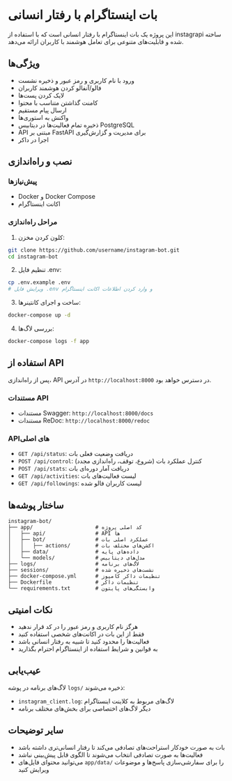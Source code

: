 # بات اینستاگرام با رفتار انسانی

این پروژه یک بات اینستاگرام با رفتار انسانی است که با استفاده از instagrapi ساخته شده و قابلیت‌های متنوعی برای تعامل هوشمند با کاربران ارائه می‌دهد.

## ویژگی‌ها

- ورود با نام کاربری و رمز عبور و ذخیره نشست
- فالو/آنفالو کردن هوشمند کاربران
- لایک کردن پست‌ها
- کامنت گذاشتن متناسب با محتوا
- ارسال پیام مستقیم
- واکنش به استوری‌ها
- ذخیره تمام فعالیت‌ها در دیتابیس PostgreSQL
- API مبتنی بر FastAPI برای مدیریت و گزارش‌گیری
- اجرا در داکر

## نصب و راه‌اندازی

### پیش‌نیازها

- Docker و Docker Compose
- اکانت اینستاگرام

### مراحل راه‌اندازی

1. کلون کردن مخزن:
```bash
git clone https://github.com/username/instagram-bot.git
cd instagram-bot
```

2. تنظیم فایل .env:
```bash
cp .env.example .env
# ویرایش فایل .env و وارد کردن اطلاعات اکانت اینستاگرام
```

3. ساخت و اجرای کانتینرها:
```bash
docker-compose up -d
```

4. بررسی لاگ‌ها:
```bash
docker-compose logs -f app
```

## استفاده از API

پس از راه‌اندازی، API در آدرس `http://localhost:8000` در دسترس خواهد بود.

### مستندات API

- مستندات Swagger: `http://localhost:8000/docs`
- مستندات ReDoc: `http://localhost:8000/redoc`

### API‌های اصلی

- `GET /api/status`: دریافت وضعیت فعلی بات
- `POST /api/control`: کنترل عملکرد بات (شروع، توقف، راه‌اندازی مجدد)
- `POST /api/stats`: دریافت آمار دوره‌ای بات
- `GET /api/activities`: لیست فعالیت‌های بات
- `GET /api/followings`: لیست کاربران فالو شده

## ساختار پوشه‌ها

```
instagram-bot/
├── app/                    # کد اصلی پروژه
│   ├── api/                # API ها
│   ├── bot/                # عملکرد اصلی بات
│   │   ├── actions/        # اکشن‌های مختلف بات
│   ├── data/               # داده‌های پایه
│   └── models/             # مدل‌های دیتابیس
├── logs/                   # لاگ‌های برنامه
├── sessions/               # نشست‌های ذخیره شده
├── docker-compose.yml      # تنظیمات داکر کامپوز
├── Dockerfile              # تنظیمات داکر
└── requirements.txt        # وابستگی‌های پایتون
```

## نکات امنیتی

- هرگز نام کاربری و رمز عبور را در کد قرار ندهید
- فقط از این بات در اکانت‌های شخصی استفاده کنید
- فعالیت‌ها را محدود کنید تا شبیه به رفتار انسانی باشد
- به قوانین و شرایط استفاده از اینستاگرام احترام بگذارید

## عیب‌یابی

لاگ‌های برنامه در پوشه `logs/` ذخیره می‌شوند:
- `instagram_client.log`: لاگ‌های مربوط به کلاینت اینستاگرام
- دیگر لاگ‌های اختصاصی برای بخش‌های مختلف برنامه

## سایر توضیحات

- بات به صورت خودکار استراحت‌های تصادفی می‌کند تا رفتار انسانی‌تری داشته باشد
- فعالیت‌ها به صورت تصادفی انتخاب می‌شوند تا الگوی قابل پیش‌بینی نباشد
- می‌توانید محتوای فایل‌های `app/data/` را برای سفارشی‌سازی پاسخ‌ها و موضوعات ویرایش کنید